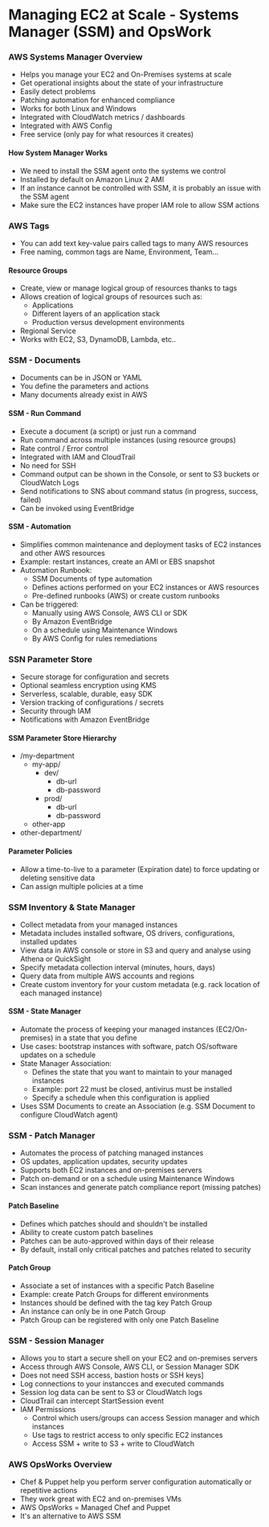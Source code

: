 # Managing EC2 at Scale - Systems Manager (SSM) and OpsWork

### AWS Systems Manager Overview

* Helps you manage your EC2 and On-Premises systems at scale
* Get operational insights about the state of your infrastructure
* Easily detect problems
* Patching automation for enhanced compliance
* Works for both Linux and Windows
* Integrated with CloudWatch metrics / dashboards
* Integrated with AWS Config
* Free service (only pay for what resources it creates)

#### How System Manager Works

* We need to install the SSM agent onto the systems we control
* Installed by default on Amazon Linux 2 AMI
* If an instance cannot be controlled with SSM, it is probably an issue with the SSM agent
* Make sure the EC2 instances have proper IAM role to allow SSM actions

### AWS Tags

* You can add text key-value pairs called tags to many AWS resources
* Free naming, common tags are Name, Environment, Team...

#### Resource Groups

* Create, view or manage logical group of resources thanks to tags
* Allows creation of logical groups of resources such as:
  * Applications
  * Different layers of an application stack
  * Production versus development environments
* Regional Service
* Works with EC2, S3, DynamoDB, Lambda, etc..

### SSM - Documents

* Documents can be in JSON or YAML
* You define the parameters and actions
* Many documents already exist in AWS

#### SSM - Run Command

* Execute a document (a script) or just run a command
* Run command across multiple instances (using resource groups)
* Rate control / Error control
* Integrated with IAM and CloudTrail
* No need for SSH
* Command output can be shown in the Console, or sent to S3 buckets or CloudWatch Logs
* Send notifications to SNS about command status (in progress, success, failed)
* Can be invoked using EventBridge

#### SSM - Automation

* Simplifies common maintenance and deployment tasks of EC2 instances and other AWS resources
* Example: restart instances, create an AMI or EBS snapshot
* Automation Runbook:
  * SSM Documents of type automation
  * Defines actions performed on your EC2 instances or AWS resources
  * Pre-defined runbooks (AWS) or create custom runbooks
* Can be triggered:
  * Manually using AWS Console, AWS CLI or SDK
  * By Amazon EventBridge
  * On a schedule using Maintenance Windows
  * By AWS Config for rules remediations

### SSN Parameter Store

* Secure storage for configuration and secrets
* Optional seamless encryption using KMS
* Serverless, scalable, durable, easy SDK
* Version tracking of configurations / secrets
* Security through IAM
* Notifications with Amazon EventBridge

#### SSM Parameter Store Hierarchy

* /my-department
  * my-app/
    * dev/
      * db-url
      * db-password
    * prod/
      * db-url
      * db-password
  * other-app
* other-department/

#### Parameter Policies

* Allow a time-to-live to a parameter (Expiration date) to force updating or deleting sensitive data
* Can assign multiple policies at a time

### SSM Inventory & State Manager

* Collect metadata from your managed instances
* Metadata includes installed software, OS drivers, configurations, installed updates
* View data in AWS console or store in S3 and query and analyse using Athena or QuickSight
* Specify metadata collection interval (minutes, hours, days)
* Query data from multiple AWS accounts and regions
* Create custom inventory for your custom metadata (e.g. rack location of each managed instance)

#### SSM - State Manager

* Automate the process of keeping your managed instances (EC2/On-premises) in a state that you define
* Use cases: bootstrap instances with software, patch OS/software updates on a schedule
* State Manager Association:
  * Defines the state that you want to maintain to your managed instances
  * Example: port 22 must be closed, antivirus must be installed
  * Specify a schedule when this configuration is applied
* Uses SSM Documents to create an Association (e.g. SSM Document to configure CloudWatch agent)

### SSM - Patch Manager

* Automates the process of patching managed instances
* OS updates, application updates, security updates
* Supports both EC2 instances and on-premises servers
* Patch on-demand or on a schedule using Maintenance Windows
* Scan instances and generate patch compliance report (missing patches)

#### Patch Baseline

* Defines which patches should and shouldn't be installed&#x20;
* Ability to create custom patch baselines
* Patches can be auto-approved within days of their release
* By default, install only critical patches and patches related to security

#### Patch Group

* Associate a set of instances with a specific Patch Baseline
* Example: create Patch Groups for different environments
* Instances should be defined with the tag key Patch Group
* An instance can only be in one Patch Group
* Patch Group can be registered with only one Patch Baseline

### SSM - Session Manager

* Allows you to start a secure shell on your EC2 and on-premises servers
* Access through AWS Console, AWS CLI, or Session Manager SDK
* Does not need SSH access, bastion hosts or SSH keys]
* Log connections to your instancces and executed commands
* Session log data can be sent to S3 or CloudWatch logs
* CloudTrail can intercept StartSession event
* IAM Permissions
  * Control which users/groups can access Session manager and which instances
  * Use tags to restrict access to only specific EC2 instances
  * Access SSM + write to S3 + write to CloudWatch

### AWS OpsWorks Overview

* Chef & Puppet help you perform server configuration automatically or repetitive actions
* They work great with EC2 and on-premises VMs
* AWS OpsWorks = Managed Chef and Puppet
* It's an alternative to AWS SSM



